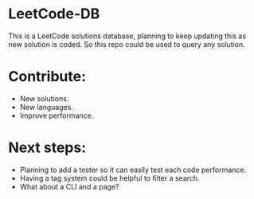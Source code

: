 # LeetCode-DB

This is a LeetCode solutions database, planning to keep updating this as new solution is coded. So this repo could be used to query any solution.

# Contribute:

- New solutions.
- New languages.
- Improve performance.

# Next steps:

- Planning to add a tester so it can easily test each code performance.
- Having a tag system could be helpful to filter a search.
- What about a CLI and a page?